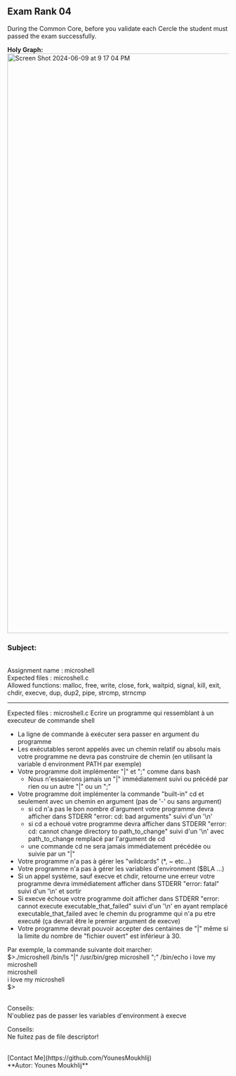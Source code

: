 ## Exam Rank 04

During the Common Core, before you validate each Cercle the student must passed the exam successfully.

**Holy Graph:**
<img width="1318" alt="Screen Shot 2024-06-09 at 9 17 04 PM" src="https://github.com/YounesMoukhlij/Exam_Rank_04_42/assets/123767564/a22d8237-95a7-439f-ab98-96fea7d87634">

### Subject:

<br>
Assignment name  : microshell
<br>
Expected files   : microshell.c
<br>
Allowed functions: malloc, free, write, close, fork, waitpid, signal, kill, exit, chdir, execve, dup, dup2, pipe, strcmp, strncmp
<br>

--------------------------------------------------------------------------------------

Expected files   : microshell.c
Ecrire un programme qui ressemblant à un executeur de commande shell
- La ligne de commande à exécuter sera passer en argument du programme
- Les exécutables seront appelés avec un chemin relatif ou absolu mais votre programme ne devra pas construire de chemin (en utilisant la variable d environment PATH par exemple)
- Votre programme doit implémenter "|" et ";" comme dans bash
	- Nous n'essaierons jamais un "|" immédiatement suivi ou précédé par rien ou un autre "|" ou un ";"
- Votre programme doit implémenter la commande "built-in" cd et seulement avec un chemin en argument (pas de '-' ou sans argument)
	- si cd n'a pas le bon nombre d'argument votre programme devra afficher dans STDERR "error: cd: bad arguments" suivi d'un '\n'
	- si cd a echoué votre programme devra afficher dans STDERR "error: cd: cannot change directory to path_to_change" suivi d'un '\n' avec path_to_change remplacé par l'argument de cd
	- une commande cd ne sera jamais immédiatement précédée ou suivie par un "|"
- Votre programme n'a pas à gérer les "wildcards" (*, ~ etc...)
- Votre programme n'a pas à gérer les variables d'environment ($BLA ...)
- Si un appel système, sauf execve et chdir, retourne une erreur votre programme devra immédiatement afficher dans STDERR "error: fatal" suivi d'un '\n' et sortir
- Si execve échoue votre programme doit afficher dans STDERR "error: cannot execute executable_that_failed" suivi d'un '\n' en ayant remplacé executable_that_failed avec le chemin du programme qui n'a pu etre executé (ça devrait être le premier argument de execve)
- Votre programme devrait pouvoir accepter des centaines de "|" même si la limite du nombre de "fichier ouvert" est inférieur à 30.

Par exemple, la commande suivante doit marcher:
<br>
$>./microshell /bin/ls "|" /usr/bin/grep microshell ";" /bin/echo i love my microshell
<br>
microshell
<br>
i love my microshell
<br>
$>
<br>

<br>
Conseils:
<br>
N'oubliez pas de passer les variables d'environment à execve
<br>

Conseils:
<br>
Ne fuitez pas de file descriptor!
<br>

<br>
[Contact Me](https://github.com/YounesMoukhlij)
<br>
**Autor: Younes Moukhlij**
